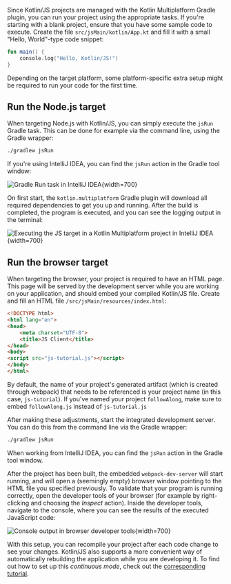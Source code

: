 [//]: # (title: 运行 Kotlin/JS)

Since Kotlin/JS projects are managed with the Kotlin Multiplatform Gradle plugin, you can run your project using the
appropriate tasks. If you're starting with a blank project, ensure that you have some sample code to execute.
Create the file `src/jsMain/kotlin/App.kt` and fill it with a small "Hello, World"-type code snippet:

```kotlin
fun main() {
    console.log("Hello, Kotlin/JS!")
}
```

Depending on the target platform, some platform-specific extra setup might be required to run your code for the first time.

## Run the Node.js target

When targeting Node.js with Kotlin/JS, you can simply execute the `jsRun` Gradle task. This can be done for example via the
command line, using the Gradle wrapper:

```bash
./gradlew jsRun
```

If you're using IntelliJ IDEA, you can find the `jsRun` action in the Gradle tool window:

![Gradle Run task in IntelliJ IDEA](run-gradle-task.png){width=700}

On first start, the `kotlin.multiplatform` Gradle plugin will download all required dependencies to get you up and running.
After the build is completed, the program is executed, and you can see the logging output in the terminal:

![Executing the JS target in a Kotlin Multiplatform project in IntelliJ IDEA](cli-output.png){width=700}

## Run the browser target

When targeting the browser, your project is required to have an HTML page. This page will be served by the development
server while you are working on your application, and should embed your compiled Kotlin/JS file.
Create and fill an HTML file `/src/jsMain/resources/index.html`:

```html
<!DOCTYPE html>
<html lang="en">
<head>
    <meta charset="UTF-8">
    <title>JS Client</title>
</head>
<body>
<script src="js-tutorial.js"></script>
</body>
</html>
```

By default, the name of your project's generated artifact (which is created through webpack) that needs to be referenced
is your project name (in this case, `js-tutorial`). If you've named your project `followAlong`, make sure to embed
`followAlong.js` instead of `js-tutorial.js`

After making these adjustments, start the integrated development server. You can do this from the command line via the
Gradle wrapper:

```bash
./gradlew jsRun
```

When working from IntelliJ IDEA, you can find the `jsRun` action in the Gradle tool window.

After the project has been built, the embedded `webpack-dev-server` will start running, and will open a (seemingly empty)
browser window pointing to the HTML file you specified previously. To validate that your program is running correctly,
open the developer tools of your browser (for example by right-clicking and choosing the _Inspect_ action).
Inside the developer tools, navigate to the console, where you can see the results of the executed JavaScript code:

![Console output in browser developer tools](browser-console-output.png){width=700}

With this setup, you can recompile your project after each code change to see your changes. Kotlin/JS also supports
a more convenient way of automatically rebuilding the application while you are developing it.
To find out how to set up this _continuous mode_, check out the [corresponding tutorial](dev-server-continuous-compilation.md).